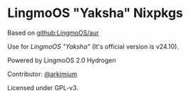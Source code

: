 # LingmoOS "Yaksha" Nixpkgs
Based on [github:LingmoOS/aur](https://github.com/LingmoOS/aur)

Use for _LingmoOS "Yaksha"_ (It's official version is v24.10).

Powered by LingmoOS 2.0 Hydrogen

Contributor: [@arkimium](https://github.com/arkimium)

Licensed under GPL-v3.